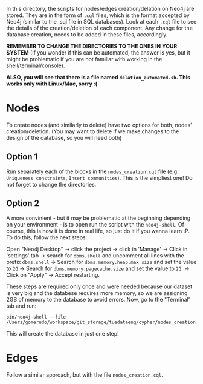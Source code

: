 In this directory, the scripts for nodes/edges creation/delation on Neo4j are stored. They are in the form of `.cql` files, which is the format accepted by Neo4j (similar to the .sql file in SQL databases). Look at each `.cql` file to see the details of the creation/deletion of each component. Any change for the database creation, needs to be added in these files, accordingly.

**REMEMBER TO CHANGE THE DIRECTORIES TO THE ONES IN YOUR SYSTEM** (If you wonder if this can be automated, the answer is yes, but it might be problematic if you are not familiar with working in the shell/terminal/console).

**ALSO, you will see that there is a file named `delation_automated.sh`. This works only with Linux/Mac, sorry :(**
# Nodes

To create nodes (and similarly to delete) have two options for both, nodes' creation/deletion. (You may want to delete if we make changes to the design of the database, so you will need both)

## Option 1

Run separately each of the blocks in the `nodes_creation.cql` file (e.g. `Uniqueness constraints`, `Insert communities`). This is the simpliest one! Do not forget to change the directories.

## Option 2
A more convinient - but it may be problematic at the beginning depending on your environment - is to open run the script with the `neo4j-shell`. Of course, this is how it is done in real life, so just do it if you wanna learn :P. To do this, follow the next steps:

Open "Neo4j Desktop" -> click the project -> click in 'Manage' -> Click in 'settings' tab -> search for `dbms.shell` and uncomment all lines with the prefix `dbms.shell` -> Search for `dbms.memory.heap.max_size` and set the value to `2G` -> Search for `dbms.memory.pagecache.size` and set the value to `2G`. -> Click on "Apply" -> Accept restarting.

These steps are required only once and were needed because our dataset is very big and the databese requires more memory, so we are assigning 2GB of memory to the database to avoid errors. Now, go to the "Terminal" tab and run:

```
bin/neo4j-shell --file /Users/gomerudo/workspace/git_storage/tuedataeng/cypher/nodes_creation.cql
```

This will create the database in just one step!

# Edges

Follow a similar approach, but with the file `nodes_creation.cql`. 